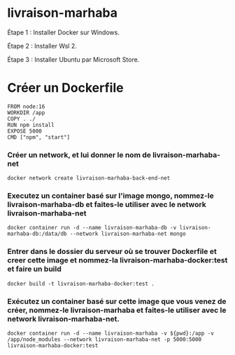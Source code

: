 # livraison-marhaba

Étape 1 : Installer Docker sur Windows.

Étape 2 : Installer Wsl 2.

Étape 3 : Installer Ubuntu par Microsoft Store.

# Créer un Dockerfile

    FROM node:16
    WORKDIR /app
    COPY . ./
    RUN npm install
    EXPOSE 5000
    CMD ["npm", "start"]

### Créer un network, et lui donner le nom de livraison-marhaba-net

    docker network create livraison-marhaba-back-end-net

### Executez un container basé sur l'image mongo, nommez-le livraison-marhaba-db et faites-le utiliser avec le network livraison-marhaba-net

    docker container run -d --name livraison-marhaba-db -v livraison-marhaba-db:/data/db --network livraison-marhaba-net mongo
    
### Entrer dans le dossier du serveur où se trouver Dockerfile et creer cette image et nommez-la livraison-marhaba-docker:test et faire un build

    docker build -t livraison-marhaba-docker:test .
    
### Exécutez un container basé sur cette image que vous venez de créer, nommez-le livraison-marhaba et faites-le utiliser avec le network livraison-marhaba-net.

    docker container run -d --name livraison-marhaba -v ${pwd}:/app -v /app/node_modules --network livraison-marhaba-net -p 5000:5000 livraison-marhaba-docker:test
    
###

